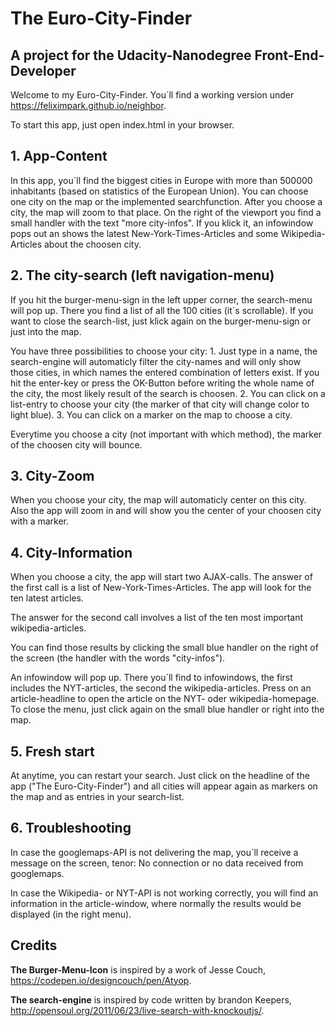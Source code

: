 # The Euro-City-Finder
## A project for the Udacity-Nanodegree Front-End-Developer


Welcome to my Euro-City-Finder. You´ll find a working version under https://feliximpark.github.io/neighbor.

To start this app, just open index.html in your browser.



## 1. App-Content
In this app, you´ll find the biggest cities in Europe with more than 500000 inhabitants (based on statistics of the European Union). You can choose one city on the map or the implemented searchfunction.
After you choose a city, the map will zoom to that place. On the right of the viewport you find a small handler with the text "more city-infos". If you klick it, an infowindow pops out an shows the latest New-York-Times-Articles and some Wikipedia-Articles about the choosen city.


## 2. The city-search (left navigation-menu)
If you hit the burger-menu-sign in the left upper corner, the search-menu will pop up. There you find a list of all the 100 cities (it´s scrollable). If you want to close the search-list, just klick again on the burger-menu-sign or just into the map.

You have three possibilities to choose your city: 1. Just type in a name, the search-engine will automaticly filter the city-names and will only show those cities, in which names the entered combination of letters exist. If you hit the enter-key or press the OK-Button before writing the whole name of the city, the most likely result of the search is choosen. 2. You can click on a list-entry to choose your city (the marker of that city will change color to light blue). 3. You can click on a marker on the map to choose a city.

Everytime you choose a city (not important with which method), the marker of the choosen city will bounce.


## 3. City-Zoom
When you choose your city, the map will automaticly center on this city. Also the app will zoom in and will show you the center of your choosen city with a marker.


## 4. City-Information
When you choose a city, the app will start two AJAX-calls. The answer of the first call is a list of New-York-Times-Articles. The app will look for the ten latest articles.

The answer for the second call involves a list of the ten most important wikipedia-articles.

You can find those results by clicking the small blue handler on the right of the screen (the handler with the words "city-infos").

An infowindow will pop up. There you´ll find to infowindows, the first includes the NYT-articles, the second the wikipedia-articles. Press on an article-headline to open the article on the NYT- oder wikipedia-homepage. To close the menu, just click again on the small blue handler or right into the map.


## 5. Fresh start
At anytime, you can restart your search. Just click on the headline of the app ("The Euro-City-Finder") and all cities will appear again as markers on the map and as entries in your search-list.


## 6. Troubleshooting
In case the googlemaps-API is not delivering the map, you´ll receive a message on the screen, tenor: No connection or no data received from googlemaps.

In case the Wikipedia- or NYT-API is not working correctly, you will find an information in the article-window, where normally the results would be displayed (in the right menu).


## Credits
**The Burger-Menu-Icon** is inspired by a work of Jesse Couch, https://codepen.io/designcouch/pen/Atyop.

**The search-engine** is inspired by code written by brandon Keepers, http://opensoul.org/2011/06/23/live-search-with-knockoutjs/.